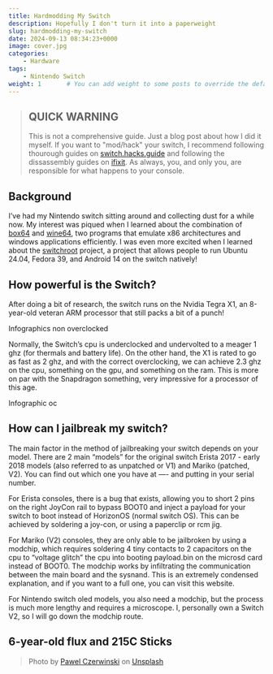 ```yaml
---
title: Hardmodding My Switch
description: Hopefully I don't turn it into a paperweight
slug: hardmodding-my-switch
date: 2024-09-13 08:34:23+0000
image: cover.jpg
categories:
    - Hardware
tags:
    - Nintendo Switch
weight: 1       # You can add weight to some posts to override the default sorting (date descending)
---
```


> ## QUICK WARNING
>
> This is not a comprehensive guide. Just a blog post about how I did it myself. If you want to "mod/hack" your switch, I recommend following thourough guides on [switch.hacks.guide](https://switch.hacks.guide) and following the dissassembly guides on [ifixit](https://www.ifixit.com/Teardown/Nintendo+Switch+Teardown/78263?srsltid=AfmBOopafqIlha4w_7wViLBNHRTsR9xevz8mXbvGGDWJCnt6BXANPRET). As always, you, and only you, are responsible for what happens to your console.

## Background

I’ve had my Nintendo switch sitting around and collecting dust for a while now. My interest was piqued when I learned about the combination of [box64](https://github.com/ptitSeb/box64) and [wine64](https://winehq.org), two programs that emulate x86 architectures and windows applications efficiently. I was even more excited when I learned about the [switchroot](https://switchroot.org/) project, a project that allows people to run Ubuntu 24.04, Fedora 39, and Android 14 on the switch natively!

## How powerful is the Switch?

After doing a bit of research, the switch runs on the Nvidia Tegra X1, an 8-year-old veteran ARM processor that still packs a bit of a punch!

Infographics non overclocked

Normally, the Switch’s cpu is underclocked and undervolted to a meager 1 ghz (for thermals and battery life). On the other hand, the X1 is rated to go as fast as 2 ghz, and with the correct overclocking, we can achieve 2.3 ghz on the cpu, something on the gpu, and something on the ram. This is more on par with the Snapdragon something, very impressive for a processor of this age.

Infographic oc

## How can I jailbreak my switch?

The main factor in the method of jailbreaking your switch depends on your model. There are 2 main “models” for the original switch Erista 2017 - early 2018 models (also referred to as unpatched or V1) and Mariko (patched, V2). You can find out which one you have at —- and putting in your serial number.

For Erista consoles, there is a bug that exists, allowing you to short 2 pins on the right JoyCon rail to bypass BOOT0 and inject a payload for your switch to boot instead of HorizonOS (normal switch OS). This can be achieved by soldering a joy-con, or using a paperclip or rcm jig.

For Mariko (V2) consoles, they are only able to be jailbroken by using a modchip, which requires soldering 4 tiny contacts to 2 capacitors on the cpu to “voltage glitch” the cpu into booting payload.bin on the microsd card instead of BOOT0. The modchip works by infiltrating the communication between the main board and the sysnand. This is an extremely condensed explanation, and if you want to a full one, you can visit this website.

For Nintendo switch oled models, you also need a modchip, but the process is much more lengthy and requires a microscope.
I, personally own a Switch V2, so I will go down the modchip route.

## 6-year-old flux and 215C Sticks

> Photo by [Pawel Czerwinski](https://unsplash.com/@pawel_czerwinski) on [Unsplash](https://unsplash.com/)
